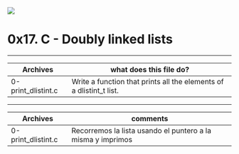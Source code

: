 ![](https://scontent.fbog4-1.fna.fbcdn.net/v/t39.30808-6/271441763_3074448746153168_3692028215724550162_n.jpg?_nc_cat=100&_nc_rgb565=1&ccb=1-5&_nc_sid=730e14&_nc_ohc=_KTNytk0z8IAX9XBNiy&_nc_oc=AQljUbysX4GdhBU9CF_lRb_H6laCn4Wetqc4-G5KotD5srilxKbrPlmcyxaYAyzgUBg&_nc_ht=scontent.fbog4-1.fna&oh=00_AT-VQHH0BIILRdU3CU0zY5H9iyzRtAHlSiKPo0xkIsw8HQ&oe=61DAF0B9)

# 0x17. C - Doubly linked lists


------------

|  Archives | what does this file do?  |
| ------------ | ------------ |
|  0-print_dlistint.c  | Write a function that prints all the elements of a dlistint_t list. |

------------

|  Archives | comments   |
| ------------ | ------------ |
|  0-print_dlistint.c  | Recorremos la lista usando el puntero a la misma y imprimos |
